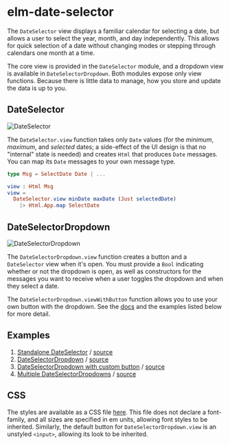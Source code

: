 # elm-date-selector

The `DateSelector` view displays a familiar calendar for selecting a date, but allows a user to select the year, month, and day independently. This allows for quick selection of a date without changing modes or stepping through calendars one month at a time.

The core view is provided in the `DateSelector` module, and a dropdown view is available in `DateSelectorDropdown`. Both modules expose only view functions. Because there is little data to manage, how you store and update the data is up to you.

## DateSelector

![DateSelector](http://justinmimbs.com/etcetera/date-selector.png)

The `DateSelector.view` function takes only `Date` values (for the _minimum_, _maximum_, and _selected_ dates; a side-effect of the UI design is that no "internal" state is needed) and creates `Html` that produces `Date` messages. You can map its `Date` messages to your own message type.

```elm
type Msg = SelectDate Date | ...

view : Html Msg
view =
  DateSelector.view minDate maxDate (Just selectedDate)
    |> Html.App.map SelectDate
```

## DateSelectorDropdown

![DateSelectorDropdown](http://justinmimbs.com/etcetera/date-selector-dropdown.png)

The `DateSelectorDropdown.view` function creates a button and a `DateSelector` view when it's open. You must provide a `Bool` indicating whether or not the dropdown is open, as well as constructors for the messages you want to receive when a user toggles the dropdown and when they select a date.

The `DateSelectorDropdown.viewWithButton` function allows you to use your own button with the dropdown. See the [docs](http://package.elm-lang.org/packages/justinmimbs/elm-date-selector/latest/DateSelectorDropdown) and the examples listed below for more detail.

## Examples

  1. [Standalone DateSelector](https://justinmimbs.github.io/elm-date-selector/1-standalone.html) / [source](https://github.com/justinmimbs/elm-date-selector/blob/master/examples/1-standalone.elm)
  2. [DateSelectorDropdown](https://justinmimbs.github.io/elm-date-selector/2-dropdown.html) / [source](https://github.com/justinmimbs/elm-date-selector/blob/master/examples/2-dropdown.elm)
  3. [DateSelectorDropdown with custom button](https://justinmimbs.github.io/elm-date-selector/3-custom-button.html) / [source](https://github.com/justinmimbs/elm-date-selector/blob/master/examples/3-custom-button.elm)
  4. [Multiple DateSelectorDropdowns](https://justinmimbs.github.io/elm-date-selector/4-multiple-dropdowns.html) / [source](https://github.com/justinmimbs/elm-date-selector/blob/master/examples/4-multiple-dropdowns.elm)

## CSS

The styles are available as a CSS file [here](https://github.com/justinmimbs/elm-date-selector/blob/master/examples/date-selector.css). This file does not declare a font-family, and all sizes are specified in em units, allowing font styles to be inherited. Similarly, the default button for `DateSelectorDropdown.view` is an unstyled `<input>`, allowing its look to be inherited.
